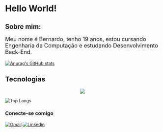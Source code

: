 # Hello World!

## Sobre mim:

<p style="font-size: 18px;">Meu nome é Bernardo, tenho 19 anos, estou cursando Engenharia da Computação e estudando Desenvolvimento Back-End.</p>

[![Anurag's GitHub stats](https://github-readme-stats-git-master-bernardos-projects-df89a83e.vercel.app/api?username=bernardo-04&theme=dracula&show_icons=true)](https://github.com/anuraghazra/github-readme-stats)
<h2 style="font-size: 22px">Tecnologias</h2>

<p align="center">
  <a href="https://skillicons.dev">
    <img src="https://skillicons.dev/icons?i=html,css,javascript,nodejs,express,nextjs,react,tailwind,jest,postgres,git" />
  </a>
</p>

![Top Langs](https://github-readme-stats-git-master-bernardos-projects-df89a83e.vercel.app/api/top-langs/?username=bernardo-04&layout=compact&theme=dracula)

### Conecte-se comigo

<div style="display: inline_block;">
    <a href="mailto:bernardo.bcruz@gmail.com">
        <img align="center" alt="Gmail" src="https://img.shields.io/badge/Gmail-D14836?style=for-the-badge&logo=gmail&logoColor=white">
    </a>
    <a href="https://www.linkedin.com/in/bernardo-cruz-dev/">
        <img align="center" alt="Linkedin" src="https://img.shields.io/badge/LinkedIn-0077B5?style=for-the-badge&logo=linkedin&logoColor=white"/>
    </a>
</div>

